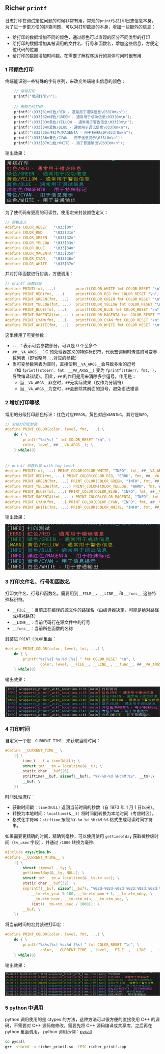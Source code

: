 ## Richer `printf`

日志打印在调试定位问题的时候非常有用，常规的`printf`只打印日志信息本身，为了进一步更方便的排查问题，可以对打印数据的本身，增加一些额外的信息：

* 给打印的数据增加不同的颜色，通过颜色可以直观的区分不同类型的打印
* 给打印的数据增加其被调用的文件名、行号和函数名，增加这些信息，方便定位代码的位置
* 给打印的数据增加时间戳，在需要了解程序运行的具体时间时很有用


### 1 带颜色打印

终端能识别一些特殊的字符序列，来改变终端输出信息的颜色：

```c
    // 常规打印
    printf("常规打印\n");

    // 带颜色的打印
    printf("\033[31m红色/RED - 通常用于错误信息\033[0m\n");
    printf("\033[32m绿色/GREEN - 通常用于成功信息\033[0m\n");
    printf("\033[33m黄色/YELLOW - 通常用于警告信息\033[0m\n");
    printf("\033[34m蓝色/BLUE - 通常用于调试信息\033[0m\n");
    printf("\033[35m洋红色/MAGENTA - 用于特殊标记\033[0m\n");
    printf("\033[36m青色/CYAN - 用于信息提示\033[0m\n");
    printf("\033[37m白色/WHITE - 用于普通输出\033[0m\n");
```

输出效果：

![alt text](./images/image.png)



为了使代码有更高的可读性，使用宏来封装颜色定义：

```c
// 颜色定义
#define COLOR_RESET   "\033[0m"
#define COLOR_RED     "\033[31m"
#define COLOR_GREEN   "\033[32m"
#define COLOR_YELLOW  "\033[33m"
#define COLOR_BLUE    "\033[34m"
#define COLOR_MAGENTA "\033[35m"
#define COLOR_CYAN    "\033[36m"
#define COLOR_WHITE   "\033[37m"
```

并对打印函数进行封装，方便调用：

```c
// printf 函数封装
#define PRINT(fmt, ...)         printf(COLOR_WHITE fmt COLOR_RESET "\n", ##__VA_ARGS__)
#define PRINT_RED(fmt, ...)     printf(COLOR_RED fmt COLOR_RESET "\n", ##__VA_ARGS__)
#define PRINT_GREEN(fmt, ...)   printf(COLOR_GREEN fmt COLOR_RESET "\n", ##__VA_ARGS__)
#define PRINT_YELLOW(fmt, ...)  printf(COLOR_YELLOW fmt COLOR_RESET "\n", ##__VA_ARGS__)
#define PRINT_BLUE(fmt, ...)    printf(COLOR_BLUE fmt COLOR_RESET "\n", ##__VA_ARGS__)
#define PRINT_MAGENTA(fmt, ...) printf(COLOR_MAGENTA fmt COLOR_RESET "\n", ##__VA_ARGS__)
#define PRINT_CYAN(fmt, ...)    printf(COLOR_CYAN fmt COLOR_RESET "\n", ##__VA_ARGS__)
#define PRINT_WHITE(fmt, ...)   printf(COLOR_WHITE fmt COLOR_RESET "\n", ##__VA_ARGS__)
```

这里使用了可变参数：

* `...`：表示可变参数部分，可以是 0 个至多个
* `##__VA_ARGS__`：C 预处理器定义的特殊标识符，代表宏调用时传递的可变参数列表（即省略号`...`对应的参数）
* 当可变参数列表为空时，直接使用`__VA_ARGS__`会导致多余的逗号（如 `fprintf(stderr, fmt, __VA_ARGS__)` 变为 `fprintf(stderr, fmt, )`，导致编译错误）。因此，`##` 的作用是用来消除多余逗号，作用是：
    * 当`__VA_ARGS__`非空时，`##`无实际效果（仅作为分隔符）
    * 当`__VA_ARGS__`为空时，`##`会删除其前面的逗号，避免语法错误



### 2 增加打印等级

常用的分级打印颜色标识：红色对应`ERROR`，黄色对应`WARNING`，其它是I`NFO`。


```c
// 分级打印宏封装
#define PRINT_COLOR(color, level, fmt, ...) \
    do { \
        printf("%s[%s] " fmt COLOR_RESET "\n", \
        color, level, ## __VA_ARGS__); \
    } while(0)


// printf 函数封装 with log level
#define PRINT(fmt, ...) PRINT_COLOR(COLOR_WHITE, "INFO", fmt, ##__VA_ARGS__)
#define PRINT_RED(fmt, ...) PRINT_COLOR(COLOR_RED, "ERRO", fmt, ##__VA_ARGS__)
#define PRINT_GREEN(fmt, ...) PRINT_COLOR(COLOR_GREEN, "INFO", fmt, ##__VA_ARGS__)
#define PRINT_YELLOW(fmt, ...) PRINT_COLOR(COLOR_YELLOW, "WARN", fmt, ##__VA_ARGS__)
#define PRINT_BLUE(fmt, ...) PRINT_COLOR(COLOR_BLUE, "INFO", fmt, ##__VA_ARGS__)
#define PRINT_MAGENTA(fmt, ...) PRINT_COLOR(COLOR_MAGENTA, "INFO", fmt, ##__VA_ARGS__)
#define PRINT_CYAN(fmt, ...) PRINT_COLOR(COLOR_CYAN, "INFO", fmt, ##__VA_ARGS__)
#define PRINT_WHITE(fmt, ...) PRINT_COLOR(COLOR_WHITE, "INFO", fmt, ##__VA_ARGS__)
```

输出效果：

![alt text](./images/image-1.png)



### 3 打印文件名、行号和函数名

打印文件名、行号和函数名，需要用到`__FILE__`、`__LINE__` 和 `__func__` 这些特殊标识符。

* `__FILE__`：当前正在编译的源文件的路径名（由编译器决定，可能是绝对路径或相对路径）
* `__LINE__`：当前代码行在源文件中的行号
* `__func__`：当前所在函数的名称

封装进 `PRINT_COLOR`里面：

```c
#define PRINT_COLOR(color, level, fmt, ...) \
    do { \
        printf("%s[%s] %s:%d [%s] " fmt COLOR_RESET "\n", \
                color, level, __FILE__, __LINE__, __func__, ##__VA_ARGS__); \
    } while(0)
```

输出效果：

![alt text](./images/image-2.png)


### 4 打印时间

自定义一个宏`__CURRENT_TIME__`来获取当前时间：

```c
#define __CURRENT_TIME__ \
    ({ \
        time_t __t = time(NULL); \
        struct tm* __tm = localtime(&__t); \
        static char __buf[26];
        striftime(__buf, sizeof(__buf), "%Y-%m-%d %H:%M:%S", __tm);\
        __buf; \
    })
```

时间处理流程：

* 获取时间戳：`time(NULL)` 返回当前时间的秒数（自 1970 年 1 月 1 日以来）。
* 转换为本地时间：`localtime(&__t)` 将时间戳转换为本地时间（考虑时区）。
* 格式化字符串：`strftime` 按照 `%Y-%m-%d %H:%M:%S` 格式生成可读时间字符串。


如果需要更精确的时间，精确到毫秒，可以使用使用 `gettimeofday` 获取微秒级时间（`tv_usec` 字段），并通过 `/1000` 转换为毫秒:

```c
#include <sys/time.h>
#define __CURRENT_MTIME__ \
    ({ \
        struct timeval __ty; \
        gettimeofday(&__ty, NULL); \
        struct tm* __tm = localtime(&__tv.tv_sec); \
        static char __buf[32]; \
        snprintf(__buf, sizeof(__buf), "%02d-%02d-%02d %02d:%02d:%02d.%03d", \
            __tm->tm_year % 100, __tm->tm_mon + 1, __tm->tm_mday, \
            __tm->tm_hour, __tm->tm_min, __tm->tm_sec, \
            (int)(__tm->tm_usec / 1000)); \
        __buf; \
    })
```


将当前时间的宏封装进打印宏：

```c
#define PRINT_COLOR(color, level, fmt, ...) \
    do { \
        printf("%s%s[%s] %s:%d [%s] " fmt COLOR_RESET "\n", \
                color, __CURRENT_TIME__, level, __FILE__, __LINE__, __func__, ##__VA_ARGS__); \
    } while(0)
```

输出效果：

![alt text](./images/image-3.png)




### 5 python 中调用

python 调用使用的是 ctypes 的方法，这种方法可以很方便的直接使用 C++ 的源码，不需要对 C++ 源码做修改。需要先将 C++ 源码编译成共享库，之后再在 python 里面调用。
python 调用示例：[pycall](https://github.com/Taot-chen/wheels/blob/main/richer-printf/pycall)

```bash
cd pycall
g++ -shared -o richer_printf.so -fPIC richer_printf.cpp
```
